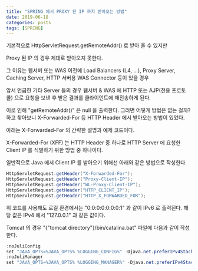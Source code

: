 ```yaml
---
title: "SPRING 에서 PROXY 된 IP 까지 받아오는 방법"
date: 2019-06-18
categories: posts
tags: [SPRING] 
---
```


기본적으로 HttpServletRequest.getRemoteAddr() 로 받아 올 수 있지만

Proxy 된 IP 의 경우 제대로 받아오지 못한다.

그 이유는 웹서버 또는 WAS 이전에 Load Balancers (L4, ...), Proxy Server, Caching Server, HTTP 서버용 WAS Connector 등이 있을 경우 

앞서 언급한 기타 Server 들의 경우 웹서버 & WAS 에 HTTP 또는 AJP(전용 프로토콜) 으로 요청을 보낸 후 받은 결과를 클라이언트에 재전송하게 된다.

이로 인해 "getRemoteAddr()" 은 null 을 출력한다. 그러면 어떻게 방법은 없는 걸까? 하고 찾아보니 X-Forwarded-For 등 HTTP Header 에서 받아오는 방법이 있었다.

아래는 X-Forwarded-For 의 간략한 설명과 예제 코드이다.

X-Forwarded-For (XFF) 는 HTTP Header 중 하나로 HTTP Server 에 요청한 Client IP 를 식별하기 위한 방법 중 하나이다.

일반적으로 Java 에서 Client IP 를 받아오기 위해선 아래와 같은 방법으로 작성한다.

```java
HttpServletRequest.getHeader("X-Forwarded-For");
HttpServletRequest.getHeader("Proxy-Client-IP");
HttpServletRequest.getHeader("WL-Proxy-Client-IP");
HttpServletRequest.getHeader("HTTP_CLIENT_IP");
HttpServletRequest.getHeader("HTTP_X_FORWARDED_FOR");
```

위 코드를 사용해도 로컬 환경에서는 "0:0:0:0:0:0:0:1" 과 같이 IPv6 로 출력된다. 해당 값은 IPv4 에서 "127.0.0.1" 과 같은 값이다.

Tomcat 의 경우 "{"tomcat directory"}/bin/catalina.bat" 파일에 다음과 같이 작성한다.

```java
:noJuliConfig
set "JAVA_OPTS=%JAVA_OPTS% %LOGGING_CONFIG%" -Djava.net.preferIPv4Stack=true
:noJuliManager
set "JAVA_OPTS=%JAVA_OPTS% %LOGGING_MANAGER%" -Djava.net.preferIPv4Stack=true
```

